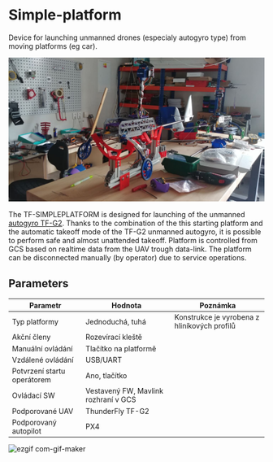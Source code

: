 # Simple-platform

Device for launching unmanned drones (especialy autogyro type) from moving platforms (eg car).

![TF-SIMPLEPLATFORM with TF-G2 mounted](doc/img/TF-SIMPLEPLATFORM_TF-G2.jpg)


The TF-SIMPLEPLATFORM is designed for launching of the unmanned [autogyro TF-G2](https://github.com/ThunderFly-aerospace/TF-G2/). Thanks to the combination of the this starting platform and the automatic takeoff mode of the TF-G2 unmanned autogyro, it is possible to perform safe and almost unattended takeoff. Platform is controlled from GCS based on realtime data from the UAV trough data-link. The platform can be disconnected manually (by operator) due to service operations.



## Parameters

| Parametr | Hodnota | Poznámka |
|----------|---------|----------|
| Typ platformy | Jednoduchá, tuhá | Konstrukce je vyrobena z hliníkových profilů |
| Akční členy | Rozevírací kleště | |
| Manuální ovládání | Tlačítko na platformě | |
| Vzdálené ovládání | USB/UART | |
| Potvrzení startu operátorem | Ano, tlačítko | |
| Ovládací SW | Vestavený FW, Mavlink rozhraní v GCS | |
| Podporované UAV | ThunderFly TF-G2 | |
| Podporovaný autopilot | PX4 | |

![ezgif com-gif-maker](https://user-images.githubusercontent.com/33667517/145199846-9bce2bac-4c48-44a5-8a02-1203b1b1ec31.gif)
